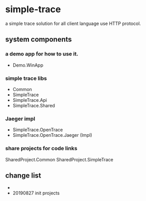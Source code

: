 # simple-trace

a simple trace solution for all client language use HTTP protocol.

## system components

### a demo app for how to use it.

- Demo.WinApp

### simple trace libs

- Common
- SimpleTrace
- SimpleTrace.Api
- SimpleTrace.Shared

### Jaeger impl

- SimpleTrace.OpenTrace
- SimpleTrace.OpenTrace.Jaeger (Impl)

### share projects for code links

SharedProject.Common
SharedProject.SimpleTrace

## change list

- 
- 20190827 init projects